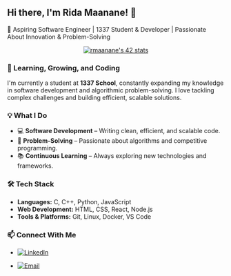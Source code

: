## Hi there, I'm Rida Maanane! 👋  
🎯 Aspiring Software Engineer | 1337 Student & Developer | Passionate About Innovation & Problem-Solving

<div align="center">
<a href="https://github.com/oakoudad/badge42"><img src="https://badge.mediaplus.ma/greenbinary/rmaanane" alt="rmaanane's 42 stats" /></a>
</div>

### 🚀 Learning, Growing, and Coding  
I'm currently a student at **1337 School**, constantly expanding my knowledge in software development and algorithmic problem-solving. I love tackling complex challenges and building efficient, scalable solutions.  

### 💡 What I Do  
- 💻 **Software Development** – Writing clean, efficient, and scalable code.  
- 🧩 **Problem-Solving** – Passionate about algorithms and competitive programming.  
- 📚 **Continuous Learning** – Always exploring new technologies and frameworks.  

### 🛠 Tech Stack  
- **Languages:** C, C++, Python, JavaScript  
- **Web Development:** HTML, CSS, React, Node.js  
- **Tools & Platforms:** Git, Linux, Docker, VS Code  

### 📫 Connect With Me  
- [![LinkedIn](https://img.shields.io/badge/LinkedIn-0A66C2?style=flat&logo=linkedin&logoColor=white)]([https://www.linkedin.com/in/YOUR_USERNAME/](https://www.linkedin.com/in/rida-maanane-838b06242/))

- [![Email](https://img.shields.io/badge/Email-D14836?style=flat&logo=gmail&logoColor=white)](mailto:ridamaanane@gmail.com)



